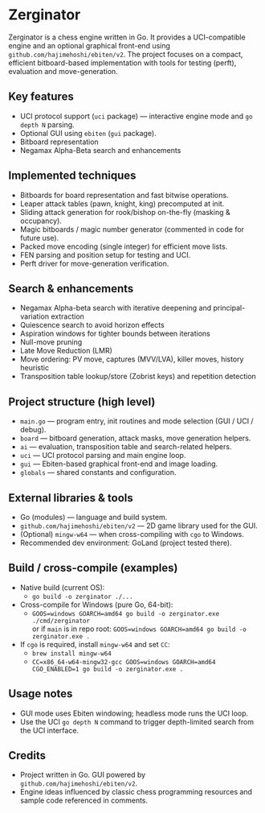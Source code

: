 # Zerginator

Zerginator is a chess engine written in Go. It provides a UCI-compatible engine and an optional graphical front-end using `github.com/hajimehoshi/ebiten/v2`. The project focuses on a compact, efficient bitboard-based implementation with tools for testing (perft), evaluation and move-generation.

## Key features
- UCI protocol support (`uci` package) — interactive engine mode and `go depth N` parsing.
- Optional GUI using `ebiten` (`gui` package).
- Bitboard representation
- Negamax Alpha-Beta search and enhancements

## Implemented techniques
- Bitboards for board representation and fast bitwise operations.
- Leaper attack tables (pawn, knight, king) precomputed at init.
- Sliding attack generation for rook/bishop on-the-fly (masking & occupancy).
- Magic bitboards / magic number generator (commented in code for future use).
- Packed move encoding (single integer) for efficient move lists.
- FEN parsing and position setup for testing and UCI.
- Perft driver for move-generation verification.

## Search & enhancements
- Negamax Alpha-beta search with iterative deepening and principal-variation extraction
- Quiescence search to avoid horizon effects
- Aspiration windows for tighter bounds between iterations
- Null-move pruning
- Late Move Reduction (LMR)
- Move ordering: PV move, captures (MVV/LVA), killer moves, history heuristic
- Transposition table lookup/store (Zobrist keys) and repetition detection

## Project structure (high level)
- `main.go` — program entry, init routines and mode selection (GUI / UCI / debug).
- `board` — bitboard generation, attack masks, move generation helpers.
- `ai` — evaluation, transposition table and search-related helpers.
- `uci` — UCI protocol parsing and main engine loop.
- `gui` — Ebiten-based graphical front-end and image loading.
- `globals` — shared constants and configuration.

## External libraries & tools
- Go (modules) — language and build system.
- `github.com/hajimehoshi/ebiten/v2` — 2D game library used for the GUI.
- (Optional) `mingw-w64` — when cross-compiling with `cgo` to Windows.
- Recommended dev environment: GoLand (project tested there).

## Build / cross-compile (examples)
- Native build (current OS):
  - `go build -o zerginator ./...`
- Cross-compile for Windows (pure Go, 64-bit):
  - `GOOS=windows GOARCH=amd64 go build -o zerginator.exe ./cmd/zerginator` \
    or if `main` is in repo root: `GOOS=windows GOARCH=amd64 go build -o zerginator.exe .`
- If `cgo` is required, install `mingw-w64` and set `CC`:
  - `brew install mingw-w64`  
  - `CC=x86_64-w64-mingw32-gcc GOOS=windows GOARCH=amd64 CGO_ENABLED=1 go build -o zerginator.exe .`

## Usage notes
- GUI mode uses Ebiten windowing; headless mode runs the UCI loop.
- Use the UCI `go depth N` command to trigger depth-limited search from the UCI interface.

## Credits
- Project written in Go. GUI powered by `github.com/hajimehoshi/ebiten/v2`.
- Engine ideas influenced by classic chess programming resources and sample code referenced in comments.
